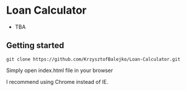 # Loan Calculator

 * TBA


## Getting started

`git clone https://github.com/KrzysztofBalejko/Loan-Calculator.git`

 Simply open index.html file in your browser

 I recommend using Chrome instead of IE.

